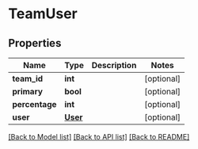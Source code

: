 # TeamUser


## Properties
Name | Type | Description | Notes
------------ | ------------- | ------------- | -------------
**team_id** | **int** |  | [optional] 
**primary** | **bool** |  | [optional] 
**percentage** | **int** |  | [optional] 
**user** | [**User**](User.md) |  | [optional] 

[[Back to Model list]](../README.md#documentation-for-models) [[Back to API list]](../README.md#documentation-for-api-endpoints) [[Back to README]](../README.md)


